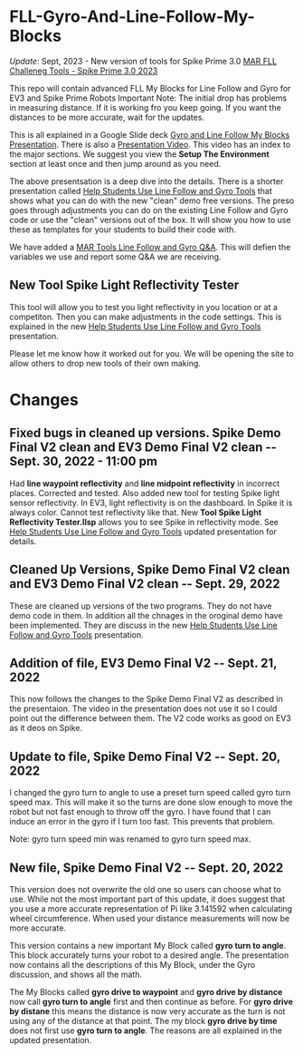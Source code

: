 # FLL-Gyro-And-Line-Follow-My-Blocks
*Update*: Sept, 2023 - New version of tools for Spike Prime 3.0 [MAR FLL Challeneg Tools - Spike Prime 3.0 2023](https://github.com/mar-fll-director/FLL-MAR-Tools-Spike-3.0-2023)

This repo will contain advanced FLL My Blocks for Line Follow and Gyro for EV3 and Spike Prime Robots
Important Note: The initial drop has problems in measuring distance. If it is working fro you keep going. If you want the distances to be more accurate, wait for the updates. 

This is all explained in a Google Slide deck [Gyro and Line Follow My Blocks Presentation](https://docs.google.com/presentation/d/1Vga1y9exY-jyWSlCoF_mPb3-asiujL25wlZJDBCBb4c/edit?usp=sharing). There is also a [Presentation Video](https://youtu.be/Y-mmc1qfdfc). This video has an index to the major sections. We suggest you view the **Setup The Environment** section at least once and then jump around as you need. 

The above presentsation is a deep dive into the details. There is a shorter presentation called [Help Students Use Line Follow and Gyro Tools](https://docs.google.com/presentation/d/1UHYsoMU4sQItIImVDW6JxholZiNHxqkA5VUVJfzfleM/edit?usp=sharing) that shows what you can do with the new "clean" demo free versions. The preso goes through adjustments you can do on the existing Line Follow and Gyro code or use the "clean" versions out of the box. It will show you how to use these as templates for your students to build their code with. 

We have added a [MAR Tools Line Follow and Gyro Q&A](https://docs.google.com/document/d/1ImXs9dXHien4vxTaczBTmVpKdwTA2yu8wNJbacyhVYc/edit?usp=sharing). This will defien the variables we use and report some Q&A we are receiving. 

## New Tool Spike Light Reflectivity Tester
This tool will allow you to test you light reflectivity in you location or at a competiton. Then you can make adjustments in the code settings. 
This is explained in the new [Help Students Use Line Follow and Gyro Tools](https://docs.google.com/presentation/d/1UHYsoMU4sQItIImVDW6JxholZiNHxqkA5VUVJfzfleM/edit?usp=sharing) presentation. 

Please let me know how it worked out for you. We will be opening the site to allow others to drop new tools of their own making. 

# Changes 
## Fixed bugs in cleaned up versions. Spike Demo Final V2 clean and EV3 Demo Final V2 clean -- Sept. 30, 2022 - 11:00 pm
Had **line waypoint reflectivity** and **line midpoint reflectivity** in incorrect places. Corrected and tested. 
Also added new tool for testing Spike light sensor reflectivity. In EV3, light reflectivity is on the dashboard. In Spike it is always color. Cannot test reflectivity like that. New **Tool Spike Light Reflectivity Tester.llsp** allows you to see Spike in reflectivity mode. See [Help Students Use Line Follow and Gyro Tools](https://docs.google.com/presentation/d/1UHYsoMU4sQItIImVDW6JxholZiNHxqkA5VUVJfzfleM/edit?usp=sharing) updated presentation for details. 

## Cleaned Up Versions, Spike Demo Final V2 clean and EV3 Demo Final V2 clean -- Sept. 29, 2022
These are cleaned up versions of the two programs. They do not have demo code in them. In addition all the chnages in the oroginal demo have been implemented. 
They are discuss in the new [Help Students Use Line Follow and Gyro Tools](https://docs.google.com/presentation/d/1UHYsoMU4sQItIImVDW6JxholZiNHxqkA5VUVJfzfleM/edit?usp=sharing) presentation.

## Addition of file, EV3 Demo Final V2 -- Sept. 21, 2022
This now follows the changes to the Spike Demo Final V2 as described in the presentaion. The video in the presentation does not use it so I could point out the difference between them. The V2 code works as good on EV3 as it deos on Spike. 

## Update to file, Spike Demo Final V2 -- Sept. 20, 2022
I changed the gyro turn to angle to use a preset turn speed called gyro turn speed max. This will make it so the turns are done slow enough to move the robot but not fast enough to throw off the gyro. I have found that I can induce an error in the gyro if I turn too fast. This prevents that problem.

Note: gyro turn speed min was renamed to gyro turn speed max. 

## New file, Spike Demo Final V2 -- Sept. 20, 2022
This version does not overwrite the old one so users can choose what to use. While not the most important part of this update, it does suggest that you use a more accurate representation of Pi like 3.141592 when calculating wheel circumference. When used your distance measurements will now be more accurate. 

This version contains a new important My Block called **gyro turn to angle**. This block accurately turns your robot to a desired angle. The presentation now contains all the descriptions of this My Block, under the Gyro discussion, and shows all the math. 

The My Blocks called **gyro drive to waypoint** and **gyro drive by distance** now call **gyro turn to angle** first and then continue as before. For **gyro drive by distane** this means the distance is now very accurate as the turn is not using any of the distance at that point. The my block **gyro drive by time** does not first use **gyro turn to angle**. The reasons are all explained in the updated presentation. 
